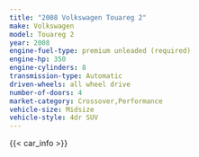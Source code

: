```yaml
---
title: "2008 Volkswagen Touareg 2"
make: Volkswagen
model: Touareg 2
year: 2008
engine-fuel-type: premium unleaded (required)
engine-hp: 350
engine-cylinders: 8
transmission-type: Automatic
driven-wheels: all wheel drive
number-of-doors: 4
market-category: Crossover,Performance
vehicle-size: Midsize
vehicle-style: 4dr SUV
---
```


{{< car_info >}}
